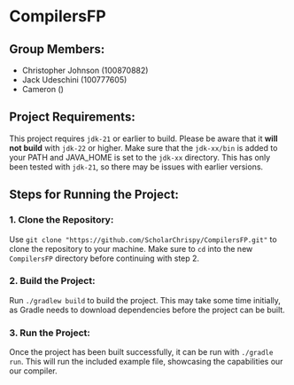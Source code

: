 # CompilersFP

## Group Members:
- Christopher Johnson (100870882)
- Jack Udeschini (100777605)
- Cameron ()

## Project Requirements:
This project requires `jdk-21` or earlier to build. Please be aware that it **will not build** with `jdk-22` or higher. Make sure that the `jdk-xx/bin` is added to your PATH and JAVA_HOME is set to the `jdk-xx` directory. This has only been tested with `jdk-21`, so there may be issues with earlier versions.

##  Steps for Running the Project:
### 1. Clone the Repository:
Use `git clone "https://github.com/ScholarChrispy/CompilersFP.git"` to clone the repository to your machine. Make sure to `cd` into the new `CompilersFP` directory before continuing with step 2.

### 2. Build the Project:
Run `./gradlew build` to build the project. This may take some time initially, as Gradle needs to download dependencies before the project can be built.

### 3. Run the Project:
Once the project has been built successfully, it can be run with `./gradle run`. This will run the included example file, showcasing the capabilities our our compiler.
